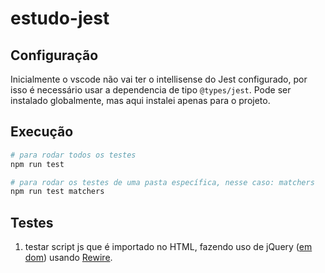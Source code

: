 # estudo-jest

## Configuração

Inicialmente o vscode não vai ter o intellisense do Jest configurado, por isso é necessário usar a dependencia de tipo `@types/jest`. Pode ser instalado globalmente, mas aqui instalei apenas para o projeto.

## Execução

```bash
# para rodar todos os testes
npm run test

# para rodar os testes de uma pasta específica, nesse caso: matchers
npm run test matchers
```

## Testes

1. testar script js que é importado no HTML, fazendo uso de jQuery ([em dom](main/dom)) usando [Rewire](https://github.com/jhnns/rewire).